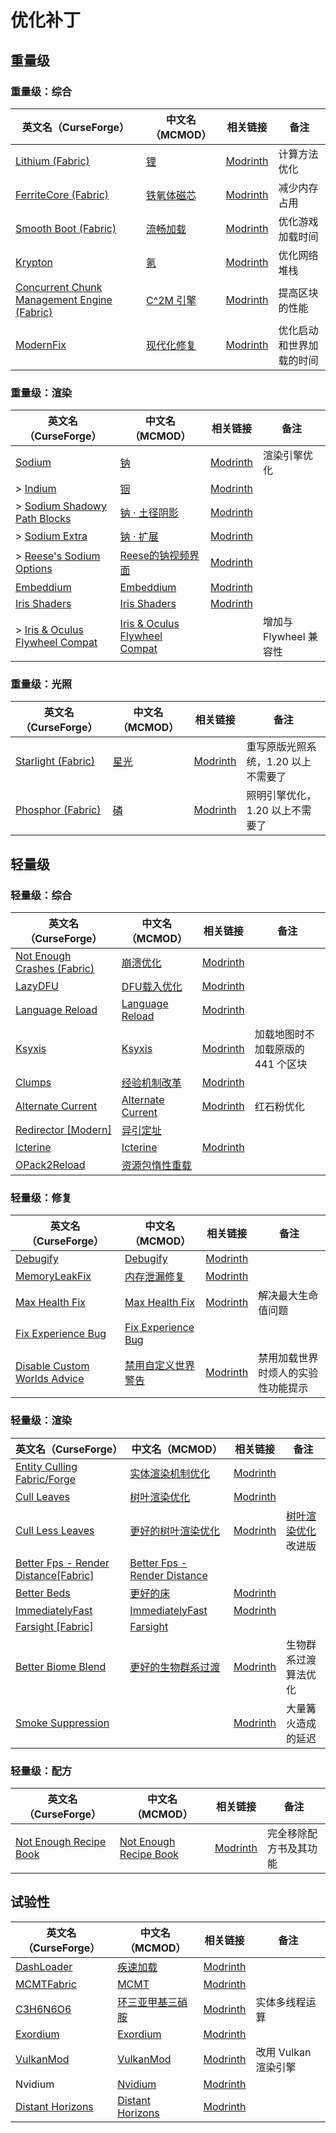 # 优化补丁

## 重量级

### 重量级：综合

| 英文名（CurseForge）                                                                                    | 中文名（MCMOD）                                    | 相关链接                                               | 备注                     |
| ------------------------------------------------------------------------------------------------------- | -------------------------------------------------- | ------------------------------------------------------ | ------------------------ |
| [Lithium (Fabric)](https://www.curseforge.com/minecraft/mc-mods/lithium)                                | [锂](https://www.mcmod.cn/class/2292.html)         | [Modrinth](https://modrinth.com/mod/lithium)           | 计算方法优化             |
| [FerriteCore (Fabric)](https://www.curseforge.com/minecraft/mc-mods/ferritecore-fabric)                 | [铁氧体磁芯](https://www.mcmod.cn/class/3888.html) | [Modrinth](https://modrinth.com/mod/ferrite-core)      | 减少内存占用             |
| [Smooth Boot (Fabric)](https://www.curseforge.com/minecraft/mc-mods/smooth-boot)                        | [流畅加载](https://www.mcmod.cn/class/3422.html)   | [Modrinth](https://modrinth.com/mod/smoothboot-fabric) | 优化游戏加载时间         |
| [Krypton](https://www.curseforge.com/minecraft/mc-mods/krypton)                                         | [氪](https://www.mcmod.cn/class/3399.html)         | [Modrinth](https://modrinth.com/mod/krypton)           | 优化网络堆栈             |
| [Concurrent Chunk Management Engine (Fabric)](https://www.curseforge.com/minecraft/mc-mods/c2me-fabric) | [C^2M 引擎](https://www.mcmod.cn/class/3511.html)  | [Modrinth](https://modrinth.com/mod/c2me-fabric)       | 提高区块的性能           |
| [ModernFix](https://www.curseforge.com/minecraft/mc-mods/modernfix)                                     | [现代化修复](https://www.mcmod.cn/class/8714.html) | [Modrinth](https://modrinth.com/mod/modernfix)         | 优化启动和世界加载的时间 |

### 重量级：渲染

| 英文名（CurseForge）                                                                                    | 中文名（MCMOD）                                                       | 相关链接                                                        | 备注                   |
| ------------------------------------------------------------------------------------------------------- | --------------------------------------------------------------------- | --------------------------------------------------------------- | ---------------------- |
| [Sodium](https://www.curseforge.com/minecraft/mc-mods/sodium)                                           | [钠](https://www.mcmod.cn/class/2785.html)                            | [Modrinth](https://modrinth.com/mod/sodium)                     | 渲染引擎优化           |
| > [Indium](https://www.curseforge.com/minecraft/mc-mods/indium)                                         | [铟](https://www.mcmod.cn/class/3413.html)                            | [Modrinth](https://modrinth.com/mod/indium)                     |                        |
| > [Sodium Shadowy Path Blocks](https://www.curseforge.com/minecraft/mc-mods/sodium-shadowy-path-blocks) | [钠 · 土径阴影](https://www.mcmod.cn/class/5654.html)                 | [Modrinth](https://modrinth.com/mod/sodium-shadowy-path-blocks) |                        |
| > [Sodium Extra](https://www.curseforge.com/minecraft/mc-mods/sodium-extra)                             | [钠 · 扩展](https://www.mcmod.cn/class/3701.html)                     | [Modrinth](https://modrinth.com/mod/sodium-extra)               |                        |
| > [Reese's Sodium Options](https://www.curseforge.com/minecraft/mc-mods/reeses-sodium-options)          | [Reese的钠视频界面](https://www.mcmod.cn/class/4905.html)             | [Modrinth](https://modrinth.com/mod/reeses-sodium-options)      |                        |
| [Embeddium](https://www.curseforge.com/minecraft/mc-mods/embeddium)                                     | [Embeddium](https://www.mcmod.cn/class/12028.html)                    | [Modrinth](https://modrinth.com/mod/embeddium)                  |                        |
| [Iris Shaders](https://www.curseforge.com/minecraft/mc-mods/irisshaders)                                | [Iris Shaders](https://www.mcmod.cn/class/3697.html)                  | [Modrinth](https://modrinth.com/mod/iris)                       |                        |
| > [Iris & Oculus Flywheel Compat](https://www.curseforge.com/minecraft/mc-mods/iris-flywheel-compat)    | [Iris & Oculus Flywheel Compat](https://www.mcmod.cn/class/7283.html) |                                                                 | 增加与 Flywheel 兼容性 |

### 重量级：光照

| 英文名（CurseForge）                                                         | 中文名（MCMOD）                              | 相关链接                                       | 备注                                |
| ---------------------------------------------------------------------------- | -------------------------------------------- | ---------------------------------------------- | ----------------------------------- |
| [Starlight (Fabric)](https://www.curseforge.com/minecraft/mc-mods/starlight) | [星光](https://www.mcmod.cn/class/3303.html) | [Modrinth](https://modrinth.com/mod/starlight) | 重写原版光照系统，1.20 以上不需要了 |
| [Phosphor (Fabric)](https://www.curseforge.com/minecraft/mc-mods/phosphor)   | [磷](https://www.mcmod.cn/class/1766.html)   | [Modrinth](https://modrinth.com/mod/phosphor)  | 照明引擎优化，1.20 以上不需要了     |

## 轻量级

### 轻量级：综合

| 英文名（CurseForge）                                                                           | 中文名（MCMOD）                                           | 相关链接                                               | 备注                              |
| ---------------------------------------------------------------------------------------------- | --------------------------------------------------------- | ------------------------------------------------------ | --------------------------------- |
| [Not Enough Crashes (Fabric)](https://www.curseforge.com/minecraft/mc-mods/not-enough-crashes) | [崩溃优化](https://www.mcmod.cn/class/2441.html)          | [Modrinth](https://modrinth.com/mod/notenoughcrashes)  |                                   |
| [LazyDFU](https://www.curseforge.com/minecraft/mc-mods/lazydfu)                                | [DFU载入优化](https://www.mcmod.cn/class/3407.html)       | [Modrinth](https://modrinth.com/mod/lazydfu)           |                                   |
| [Language Reload](https://www.curseforge.com/minecraft/mc-mods/language-reload)                | [Language Reload](https://www.mcmod.cn/class/6596.html)   | [Modrinth](https://modrinth.com/mod/language-reload)   |                                   |
| [Ksyxis](https://www.curseforge.com/minecraft/mc-mods/ksyxis)                                  | [Ksyxis](https://www.mcmod.cn/class/5104.html)            | [Modrinth](https://modrinth.com/mod/ksyxis)            | 加载地图时不加载原版的 441 个区块 |
| [Clumps](https://www.curseforge.com/minecraft/mc-mods/clumps)                                  | [经验机制改革](https://www.mcmod.cn/class/1499.html)      | [Modrinth](https://modrinth.com/mod/clumps)            |                                   |
| [Alternate Current](https://www.curseforge.com/minecraft/mc-mods/alternate-current)            | [Alternate Current](https://www.mcmod.cn/class/7121.html) | [Modrinth](https://modrinth.com/mod/alternate-current) | 红石粉优化                        |
| [Redirector [Modern]](https://www.curseforge.com/minecraft/mc-mods/redirectionor)              | [异引定址](https://www.mcmod.cn/class/11295.html)         |                                                        |                                   |
| [Icterine](https://www.curseforge.com/minecraft/mc-mods/icterine)                              | [Icterine](https://www.mcmod.cn/class/13180.html)         | [Modrinth](https://modrinth.com/mod/icterine)          |                                   |
| [OPack2Reload](https://www.curseforge.com/minecraft/mc-mods/opack2reload)                      | [资源包惰性重载](https://www.mcmod.cn/class/12555.html)   |                                                        |                                   |

### 轻量级：修复

| 英文名（CurseForge）                                                                                             | 中文名（MCMOD）                                            | 相关链接                                            | 备注                               |
| ---------------------------------------------------------------------------------------------------------------- | ---------------------------------------------------------- | --------------------------------------------------- | ---------------------------------- |
| [Debugify](https://www.curseforge.com/minecraft/mc-mods/debugify)                                                | [Debugify](https://www.mcmod.cn/class/6178.html)           | [Modrinth](https://modrinth.com/mod/debugify)       |                                    |
| [MemoryLeakFix](https://www.curseforge.com/minecraft/mc-mods/memoryleakfix)                                      | [内存泄漏修复](https://www.mcmod.cn/class/6593.html)       | [Modrinth](https://modrinth.com/mod/memoryleakfix)  |                                    |
| [Max Health Fix](https://www.curseforge.com/minecraft/mc-mods/max-health-fix)                                    | [Max Health Fix](https://www.mcmod.cn/class/8422.html)     | [Modrinth](https://modrinth.com/mod/max-health-fix) | 解决最大生命值问题                 |
| [Fix Experience Bug](https://www.curseforge.com/minecraft/mc-mods/fix-experience-bug)                            | [Fix Experience Bug](https://www.mcmod.cn/class/7616.html) |                                                     |                                    |
| [Disable Custom Worlds Advice](https://www.curseforge.com/minecraft/mc-mods/fabric-disable-custom-worlds-advice) | [禁用自定义世界警告](https://www.mcmod.cn/class/3077.html) | [Modrinth](https://modrinth.com/mod/dcwa)           | 禁用加载世界时烦人的实验性功能提示 |

### 轻量级：渲染

| 英文名（CurseForge）                                                                                                   | 中文名（MCMOD）                                                      | 相关链接                                                | 备注                                                        |
| ---------------------------------------------------------------------------------------------------------------------- | -------------------------------------------------------------------- | ------------------------------------------------------- | ----------------------------------------------------------- |
| [Entity Culling Fabric/Forge](https://www.curseforge.com/minecraft/mc-mods/entityculling)                              | [实体渲染机制优化](https://www.mcmod.cn/class/3629.html)             | [Modrinth](https://modrinth.com/mod/entityculling)      |                                                             |
| [Cull Leaves](https://www.curseforge.com/minecraft/mc-mods/cull-leaves)                                                | [树叶渲染优化](https://www.mcmod.cn/class/4414.html)                 | [Modrinth](https://modrinth.com/mod/cull-leaves)        |                                                             |
| [Cull Less Leaves](https://www.curseforge.com/minecraft/mc-mods/cull-less-leaves)                                      | [更好的树叶渲染优化](https://www.mcmod.cn/class/6460.html)           | [Modrinth](https://modrinth.com/mod/cull-less-leaves)   | [树叶渲染优化](https://www.mcmod.cn/class/4414.html) 改进版 |
| [Better Fps - Render Distance[Fabric]](https://www.curseforge.com/minecraft/mc-mods/better-fps-render-distance-fabric) | [Better Fps - Render Distance](https://www.mcmod.cn/class/5242.html) |                                                         |                                                             |
| [Better Beds](https://www.curseforge.com/minecraft/mc-mods/better-beds)                                                | [更好的床](https://www.mcmod.cn/class/4356.html)                     | [Modrinth](https://modrinth.com/mod/better-beds)        |                                                             |
| [ImmediatelyFast](https://www.curseforge.com/minecraft/mc-mods/immediatelyfast)                                        | [ImmediatelyFast](https://www.mcmod.cn/class/7948.html)              | [Modrinth](https://modrinth.com/mod/immediatelyfast)    |                                                             |
| [Farsight [Fabric]](https://www.curseforge.com/minecraft/mc-mods/farsight-fabric)                                      | [Farsight](https://www.mcmod.cn/class/5224.html)                     |                                                         |                                                             |
| [Better Biome Blend](https://www.curseforge.com/minecraft/mc-mods/better-biome-blend)                                  | [更好的生物群系过渡](https://www.mcmod.cn/class/6107.html)           | [Modrinth](https://modrinth.com/mod/better-biome-blend) | 生物群系过渡算法优化                                        |
| [Smoke Suppression](https://www.curseforge.com/minecraft/mc-mods/smoke-suppression)                                    |                                                                      | [Modrinth](https://modrinth.com/mod/smoke-suppression)  | 大量篝火造成的延迟                                          |

### 轻量级：配方

| 英文名（CurseForge）                                                                       | 中文名（MCMOD）                                                | 相关链接                                  | 备注                   |
| ------------------------------------------------------------------------------------------ | -------------------------------------------------------------- | ----------------------------------------- | ---------------------- |
| [Not Enough Recipe Book](https://www.curseforge.com/minecraft/mc-mods/notenoughrecipebook) | [Not Enough Recipe Book](https://www.mcmod.cn/class/8923.html) | [Modrinth](https://modrinth.com/mod/nerb) | 完全移除配方书及其功能 |

## 试验性

| 英文名（CurseForge）                                                              | 中文名（MCMOD）                                          | 相关链接                                             | 备注                 |
| --------------------------------------------------------------------------------- | -------------------------------------------------------- | ---------------------------------------------------- | -------------------- |
| [DashLoader](https://www.curseforge.com/minecraft/mc-mods/dashloader)             | [疾速加载](https://www.mcmod.cn/class/3841.html)         | [Modrinth](https://modrinth.com/mod/dashloader)      |                      |
| [MCMTFabric](https://www.curseforge.com/minecraft/mc-mods/mcmtfabric)             | [MCMT](https://www.mcmod.cn/class/3153.html)             | [Modrinth](https://modrinth.com/mod/mcmtfabric)      |                      |
| [C3H6N6O6](https://www.curseforge.com/minecraft/mc-mods/c3h6n6o6)                 | [环三亚甲基三硝胺](https://www.mcmod.cn/class/6841.html) | [Modrinth](https://modrinth.com/mod/c3h6n6o6)        | 实体多线程运算       |
| [Exordium](https://www.curseforge.com/minecraft/mc-mods/exordium)                 | [Exordium](https://www.mcmod.cn/class/7540.html)         | [Modrinth](https://modrinth.com/mod/exordium)        |                      |
| [VulkanMod](https://www.curseforge.com/minecraft/mc-mods/vulkanmod)               | [VulkanMod](https://www.mcmod.cn/class/6626.html)        | [Modrinth](https://modrinth.com/mod/vulkanmod)       | 改用 Vulkan 渲染引擎 |
| Nvidium                                                                           | [Nvidium](https://www.mcmod.cn/class/10065.html)         | [Modrinth](https://modrinth.com/mod/nvidium)         |                      |
| [Distant Horizons](https://www.curseforge.com/minecraft/mc-mods/distant-horizons) | [Distant Horizons](https://www.mcmod.cn/class/5009.html) | [Modrinth](https://modrinth.com/mod/distanthorizons) |                      |

